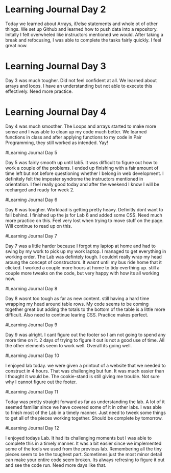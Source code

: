 # Learning Journal Day 2

Today we learned about Arrays, if/else statements and whole ot of other things. We set up Github and learned how to push data into a repository. Initally I felt overwheled like instructors mentioned we would. After taking a break and refocusing, I was able to complete the tasks fairly quickly. I feel great now.

# Learning Journal Day 3

Day 3 was much tougher. Did not feel confident at all. We learned about arrays and loops. I have an understanding but not able to execute this effectively. Need more practice.

# Learning Journal Day 4

Day 4 was much smoother. The Loops and arrays started to make more sense and I was able to clean up my code much better. We learned functions in class and after applying functions to my code in Pair Programming, they still worked as intended. Yay!

#Learning Journal Day 5

Day 5 was fairly smooth up until lab5. It was difficult to figure out how to work a couple of the problems. I ended up finishing with a fair amount of time left but not before questioning whether I belong in web development. I definitely felt the imposter syndrome the instructors mentioned in orientation. I feel really good today and after the weekend I know I will be recharged and ready for week 2. 

#Learning Journal Day 6

Day 6 was tougher. Workload is getting pretty heavy. Definitly dont want to fall behind. I finished up the js for Lab 6 and added some CSS. Need much more practice on this. Feel very lost when trying to move stuff on the page. Will continue to read up on this. 

#Learning Journal Day 7

Day 7 was a little harder because I forgot my laptop at home and had to swing by my work to pick up my work laptop. I managed to get everything in working order. The Lab was defintely tough. I couldnt really wrap my head aroung the concept of constructors. It wasnt until my bus ride home that it clicked. I worked a couple more hours at home to tidy everthing up. still a couple more tweaks on the code, but very happy with how its all working now. 

#Learning Journal Day 8

Day 8 wasnt too tough as far as new content. still having a hard time wrapping my head around table rows. My code seems to be coming together great but adding the totals to the bottom of the table is a little more difficult. Also need to continue learing CSS. Practice makes perfect. 

#Learning Journal Day 9

Day 9 was alright. I cant figure out the footer so I am not going to spend any more time on it. 2 days of trying to figure it out is not a good use of time. All the other elements seem to work well. Overall its going well. 

#Learning Journal Day 10

I enjoyed lab today. we were given a printout of a website that we needed to construct in 4 hours. That was challenging but fun. It was much easier than I thought it would be. The cookie-stand is still giving me trouble. Not sure why I cannot figure out the footer.

#Learning Journal Day 11

Today was pretty straight forward as far as understanding the lab. A lot of it seemed familiar since we have covered some of it in other labs. I was able to finish most of the Lab in a timely manner. Just need to tweek some things to get all of the pieces working together. Should be complete by tomorrow. 

#Learning Journal Day 12

I enjoyed todays Lab. It had its challenging moments but I was able to complete this in a timely manner. It was a bit easier since we implemented some of the tools we used from the previous lab. Remembering all the tiny pieces seem to be the toughest part. Sometimes just the most minor detail can make your entire code seem broken. Its always refresing to figure it out and see the code run. Need more days like that.